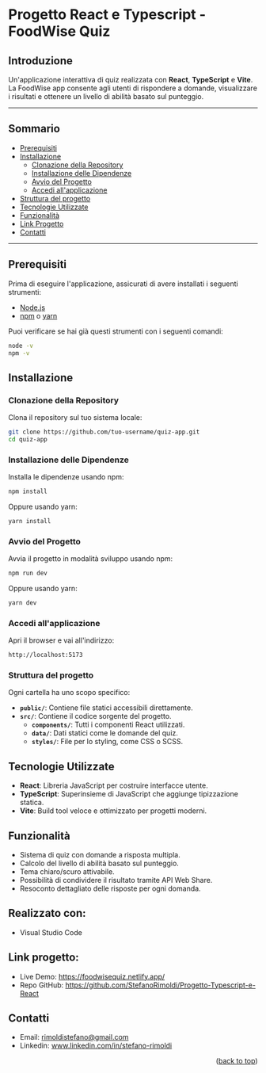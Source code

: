 # Progetto React e Typescript - FoodWise Quiz
<a name="readme-top"></a>

## Introduzione
Un'applicazione interattiva di quiz realizzata con **React**, **TypeScript** e **Vite**. La FoodWise app consente agli utenti di rispondere a domande, visualizzare i risultati e ottenere un livello di abilità basato sul punteggio.

---

## Sommario

- [Prerequisiti](#prerequisiti)
- [Installazione](#installazione)
  - [Clonazione della Repository](#clonazione-della-repository)
  - [Installazione delle Dipendenze](#installazione-delle-dipendenze)
  - [Avvio del Progetto](#avvio-del-progetto)
  - [Accedi all'applicazione](#accedi-allapplicazione)
- [Struttura del progetto](#struttura-del-progetto)
- [Tecnologie Utilizzate](#tecnologie-utilizzate)
- [Funzionalità](#funzionalità)
- [Link Progetto](#link-progetto)
- [Contatti](#contatti)

---

## Prerequisiti

Prima di eseguire l'applicazione, assicurati di avere installati i seguenti strumenti:

- [Node.js](https://nodejs.org/)
- [npm](https://www.npmjs.com/) o [yarn](https://yarnpkg.com/)

Puoi verificare se hai già questi strumenti con i seguenti comandi:

```bash
node -v
npm -v
```

## Installazione

### Clonazione della Repository

Clona il repository sul tuo sistema locale:

```bash
git clone https://github.com/tuo-username/quiz-app.git
cd quiz-app
```

### Installazione delle Dipendenze

Installa le dipendenze usando npm:

```bash
npm install
```
Oppure usando yarn:

```bash
yarn install
```

### Avvio del Progetto

Avvia il progetto in modalità sviluppo usando npm:

```bash
npm run dev
```
Oppure usando yarn:

```bash
yarn dev
```

### Accedi all'applicazione

Apri il browser e vai all'indirizzo:

```bash
http://localhost:5173
```
### Struttura del progetto

Ogni cartella ha uno scopo specifico:
- **`public/`**: Contiene file statici accessibili direttamente.
- **`src/`**: Contiene il codice sorgente del progetto.
  - **`components/`**: Tutti i componenti React utilizzati.
  - **`data/`**: Dati statici come le domande del quiz.
  - **`styles/`**: File per lo styling, come CSS o SCSS.



## Tecnologie Utilizzate
- **React**: Libreria JavaScript per costruire interfacce utente.
- **TypeScript**: Superinsieme di JavaScript che aggiunge tipizzazione statica.
- **Vite**: Build tool veloce e ottimizzato per progetti moderni.

## Funzionalità
- Sistema di quiz con domande a risposta multipla.
- Calcolo del livello di abilità basato sul punteggio.
- Tema chiaro/scuro attivabile.
- Possibilità di condividere il risultato tramite API Web Share.
- Resoconto dettagliato delle risposte per ogni domanda.


## Realizzato con:
- Visual Studio Code

## Link progetto:
- Live Demo: https://foodwisequiz.netlify.app/
- Repo GitHub: https://github.com/StefanoRimoldi/Progetto-Typescript-e-React


## Contatti
- Email: rimoldistefano@gmail.com
- Linkedin: www.linkedin.com/in/stefano-rimoldi

<p align="right">(<a href="#readme-top">back to top</a>)</p>
